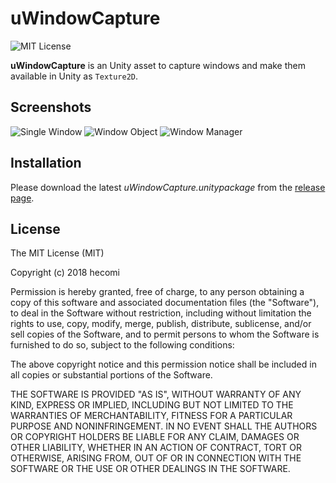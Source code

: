 uWindowCapture
===================

![MIT License](http://img.shields.io/badge/license-MIT-blue.svg?style=flat)

**uWindowCapture** is an Unity asset to capture windows and make them available in Unity as `Texture2D`.


Screenshots
------------
![Single Window](https://raw.githubusercontent.com/wiki/hecomi/uWindowCapture/single-window.gif)
![Window Object](https://raw.githubusercontent.com/wiki/hecomi/uWindowCapture/window-object.gif)
![Window Manager](https://raw.githubusercontent.com/wiki/hecomi/uWindowCapture/window-manager.gif)


Installation
------------
Please download the latest *uWindowCapture.unitypackage* from the [release page](https://github.com/hecomi/uWindowCapture/releases).


License
-------
The MIT License (MIT)

Copyright (c) 2018 hecomi

Permission is hereby granted, free of charge, to any person obtaining a copy of
this software and associated documentation files (the "Software"), to deal in
the Software without restriction, including without limitation the rights to
use, copy, modify, merge, publish, distribute, sublicense, and/or sell copies of
the Software, and to permit persons to whom the Software is furnished to do so,
subject to the following conditions:

The above copyright notice and this permission notice shall be included in all
copies or substantial portions of the Software.

THE SOFTWARE IS PROVIDED "AS IS", WITHOUT WARRANTY OF ANY KIND, EXPRESS OR
IMPLIED, INCLUDING BUT NOT LIMITED TO THE WARRANTIES OF MERCHANTABILITY, FITNESS
FOR A PARTICULAR PURPOSE AND NONINFRINGEMENT. IN NO EVENT SHALL THE AUTHORS OR
COPYRIGHT HOLDERS BE LIABLE FOR ANY CLAIM, DAMAGES OR OTHER LIABILITY, WHETHER
IN AN ACTION OF CONTRACT, TORT OR OTHERWISE, ARISING FROM, OUT OF OR IN
CONNECTION WITH THE SOFTWARE OR THE USE OR OTHER DEALINGS IN THE SOFTWARE.
